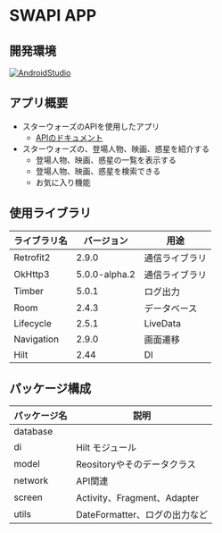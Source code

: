 # SWAPI APP

## 開発環境
[![AndroidStudio](https://img.shields.io/badge/Android%20Studio-Dolphin%20%7C%202021.3.1-blue)](https://developer.android.com/studio/)

## アプリ概要
- スターウォーズのAPIを使用したアプリ
  - [APIのドキュメント](https://swapi.dev/documentation)
- スターウォーズの、登場人物、映画、惑星を紹介する
  - 登場人物、映画、惑星の一覧を表示する
  - 登場人物、映画、惑星を検索できる
  - お気に入り機能

## 使用ライブラリ
|ライブラリ名|バージョン|用途|
|--|--|--|
| Retrofit2 | 2.9.0 | 通信ライブラリ |
| OkHttp3 | 5.0.0-alpha.2 | 通信ライブラリ |
| Timber | 5.0.1 | ログ出力 |
| Room | 2.4.3 | データベース |
| Lifecycle | 2.5.1 | LiveData|
| Navigation | 2.9.0 | 画面遷移 |
| Hilt | 2.44 | DI |



## パッケージ構成
| パッケージ名 | 説明 |
|--|--|
| database |  |
| di | Hilt モジュール |
| model | Reositoryやそのデータクラス |
| network | API関連 |
| screen | Activity、Fragment、Adapter |
| utils | DateFormatter、ログの出力など |
